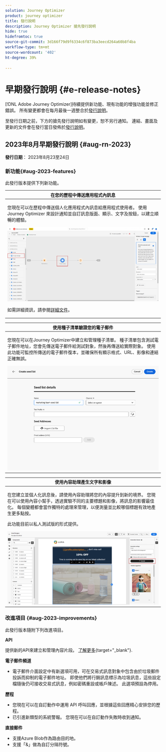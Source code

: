 ```yaml
---
solution: Journey Optimizer
product: journey optimizer
title: 發行說明
description: Journey Optimizer 搶先發行說明
hide: true
hidefromtoc: true
source-git-commit: 3d166f79d9f6334c6f873ba3eecd264a60b8f4ba
workflow-type: tm+mt
source-wordcount: '402'
ht-degree: 39%

---
```


# 早期發行說明 {#e-release-notes}

[!DNL Adobe Journey Optimizer]持續提供新功能、現有功能的增強功能並修正錯誤。 所有變更都會在每月最後一週整合於[發行說明](release-notes.md)。

至發行日期之前，下方的搶先發行說明如有變更，恕不另行通知。 連結、畫面及更新的文件會在發行當日發佈於[發行說明](release-notes.md)。

## 2023年8月早期發行說明 {#aug-rn-2023}

**發行日期**： 2023年8月23至24日

### 新功能{#aug-2023-features}

此發行版本提供下列新功能。

<table>
<thead>
<tr>
<th><strong>在您的歷程中傳送應用程式內訊息</strong><br/></th>
</tr>
</thead>
<tbody>
<tr>
<td>
<p>您現在可以在歷程中傳送個人化應用程式內訊息給應用程式使用者。 使用 Journey Optimizer 來設計通知並自訂訊息版面、顯示、文字及按鈕，以建立順暢的體驗。</p>
<img src="assets/in_app_journey_1.png"/>
<p>如需詳細資訊，請參閱<a href="../in-app/get-started-in-app.md">詳細文件</a>。</p>
</tr>
</tbody>
</table>


<table>
<thead>
<tr>
<th><strong>使用種子清單驗證您的電子郵件</strong><br/></th>
</tr>
</thead>
<tbody>
<tr>
<td>
<p>您現在可以在Journey Optimizer中建立和管理種子清單。 種子清單包含測試電子郵件地址，您會先傳送電子郵件給測試對象，然後再傳送給實際對象。 使用此功能可監控所傳送的電子郵件復本，並確保所有顯示格式、URL、影像和連結正確無誤。</p>
<img src="../configuration/assets/seed-list-details.png">
<!--p>For more information, refer to the <a href="../audience/get-started-audience-orchestration.md">detailed documentation</a>.</p-->
</td>
</tr>
</tbody>
</table>


<table>
<thead>
<tr>
<th><strong>使用內容助理產生文字和影像</strong><br/></th>
</tr>
</thead>
<tbody>
<tr>
<td>
<p>在您建立並個人化訊息後，請使用內容助理將您的內容提升到新的境界。 您現在可以使用內容小幫手，透過實驗不同的主要標題和影像，將訊息的影響最佳化。 每個變體都會當作獨特的處理來管理，以便測量並比較哪個標題有效地產生更多點按。</p>
<p>此功能目前以私人測試版的形式提供。</p>
<img src="assets/gen-ai-image-2.png"/>
<!--p>For more information, refer to the <a href="../start/search-filter-categorize.md#tags">detailed documentation</a>.</p-->
</td>
</tr>
</tbody>
</table>



### 改進項目 {#aug-2023-improvements}

此發行版本隨附下列改進項目。

**API**

提供新的API來建立和管理內容片段。 [了解更多](https://developer.adobe.com/journey-optimizer-apis/references/content-templates/#tag/Content-fragment-API){target="_blank"}.

**電子郵件頻道**

* 電子郵件介面設定中有新選項可用，可在交易式訊息對象中包含由於垃圾郵件投訴而抑制的電子郵件地址。 即使他們將行銷訊息標示為垃圾訊息，這些設定檔隨後仍可接收交易式訊息，例如密碼重設或帳戶陳述。 此選項預設為停用。

**歷程**

* 您現在可以在自訂動作中運用 API 呼叫回應，並根據這些回應精心安排您的歷程。
* 已引進新類型的系統警報。 您現在可以在自訂動作失敗時收到通知。


**直接郵件**

* 支援Azure Blob作為路由目的地。
* 支援「&amp;」做為自訂分隔符號。